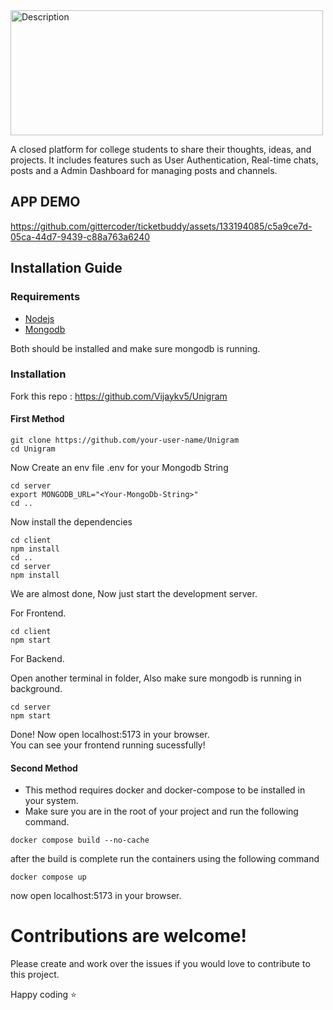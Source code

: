 
<img src="https://github.com/gittercoder/ticketbuddy/assets/133194085/1712eb76-8c1b-4d73-8db0-2cdc273afa5b" alt="Description" width="500" height="200">


A closed platform for college students to share their thoughts, ideas, and projects. It includes features such as User Authentication, Real-time chats, posts and a Admin Dashboard for managing posts and channels. 

## APP DEMO





https://github.com/gittercoder/ticketbuddy/assets/133194085/c5a9ce7d-05ca-44d7-9439-c88a763a6240







## Installation Guide

### Requirements
- [Nodejs](https://nodejs.org/en/download)
- [Mongodb](https://www.mongodb.com/docs/manual/administration/install-community/)

Both should be installed and make sure mongodb is running.
### Installation
Fork this repo : https://github.com/Vijaykv5/Unigram
#### First Method
```shell
git clone https://github.com/your-user-name/Unigram
cd Unigram
```
Now Create an env file .env for your Mongodb String
```shell
cd server
export MONGODB_URL="<Your-MongoDb-String>"
cd ..
```

Now install the dependencies
```shell
cd client
npm install
cd ..
cd server
npm install
```
We are almost done, Now just start the development server.

For Frontend.
```shell
cd client
npm start
```
For Backend.

Open another terminal in folder, Also make sure mongodb is running in background.
```shell
cd server
npm start
```
Done! Now open localhost:5173 in your browser.
<br/>
You can see your frontend running sucessfully!

#### Second Method
- This method requires docker and docker-compose to be installed in your system.
- Make sure you are in the root of your project and run the following command.

```shell
docker compose build --no-cache
```
after the build is complete run the containers using the following command
```shell
docker compose up
```
now open localhost:5173 in your browser.


# Contributions are welcome! 

Please create and work over the issues if you would love to contribute to this project.

Happy coding ⭐
